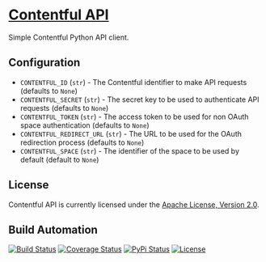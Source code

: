 # [Contentful API](http://contentful-api.hive.pt)

Simple Contentful Python API client.

## Configuration

* `CONTENTFUL_ID` (`str`) - The Contentful identifier to make API requests (defaults to `None`)
* `CONTENTFUL_SECRET` (`str`) - The secret key to be used to authenticate API requests (defaults to `None`)
* `CONTENTFUL_TOKEN` (`str`) - The access token to be used for non OAuth space authentication (defaults to `None`)
* `CONTENTFUL_REDIRECT_URL` (`str`) - The URL to be used for the OAuth redirection process (defaults to `None`)
* `CONTENTFUL_SPACE` (`str`) - The identifier of the space to be used by default (default to `None`)

## License

Contentful API is currently licensed under the [Apache License, Version 2.0](http://www.apache.org/licenses/).

## Build Automation

[![Build Status](https://travis-ci.org/hivesolutions/contentful_api.svg?branch=master)](https://travis-ci.org/hivesolutions/contentful_api)
[![Coverage Status](https://coveralls.io/repos/hivesolutions/contentful_api/badge.svg?branch=master)](https://coveralls.io/r/hivesolutions/contentful_api?branch=master)
[![PyPi Status](https://img.shields.io/pypi/v/contentful_api.svg)](https://pypi.python.org/pypi/contentful_api)
[![License](http://img.shields.io/badge/license-Apache%202.0-blue.svg)](http://www.apache.org/licenses/)
